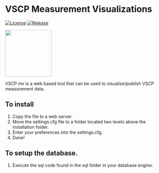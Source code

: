 # VSCP Measurement Visualizations

[![License](https://img.shields.io/badge/license-MIT-blue.svg)](http://choosealicense.com/licenses/mit/)
[![Release](https://img.shields.io/github/release/grodansparadis/vscp-mv.svg)](https://github.com/grodansparadis/vscp-mv/releases)

<img src="https://www.vscp.org/images/vscp_logo_text_box.png" width="150">

VSCP mv is a web based tool that can be used to visualize/publish VSCP measurement data.

## To install

1. Copy the file to a web server.
2. Move the settings.cfg file to a folder located two levels above the installation folder.
3. Enter your preferences into the settings.cfg.
4. Done!

## To setup the database.

1. Execute the sql code found in the sql folder in your database engine.

